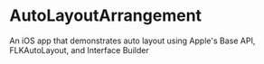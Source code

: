 # AutoLayoutArrangement
An iOS app that demonstrates auto layout using Apple's Base API, FLKAutoLayout, and Interface Builder
